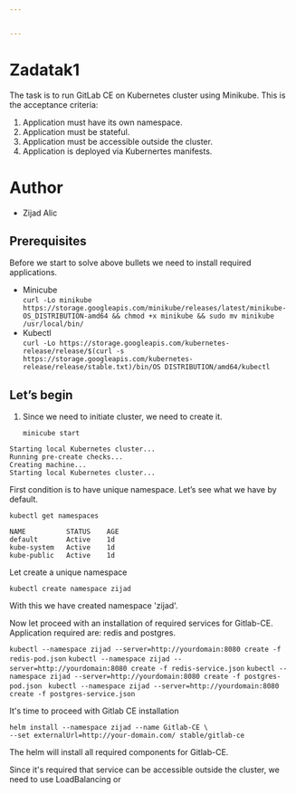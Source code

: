 ```yaml
---


---
```


<h1 id="zadatak1">Zadatak1</h1>
<p>The task is to run GitLab CE on Kubernetes cluster using Minikube. This is the acceptance criteria:</p>
<ol>
<li>Application must have its own namespace.</li>
<li>Application must be stateful.</li>
<li>Application must be accessible outside the cluster.</li>
<li>Application is deployed via Kubernertes manifests.</li>
</ol>
<h1 id="author">Author</h1>
<ul>
<li>Zijad Alic</li>
</ul>
<h2 id="prerequisites">Prerequisites</h2>
<p>Before we start to solve above bullets we need to install required applications.</p>
<ul>
<li>Minicube<br>
<code>curl -Lo minikube https://storage.googleapis.com/minikube/releases/latest/minikube-OS_DISTRIBUTION-amd64 &amp;&amp; chmod +x minikube &amp;&amp; sudo mv minikube /usr/local/bin/</code></li>
<li>Kubectl<br>
<code>curl -Lo https://storage.googleapis.com/kubernetes-release/release/$(curl -s https://storage.googleapis.com/kubernetes-release/release/stable.txt)/bin/OS DISTRIBUTION/amd64/kubectl</code></li>
</ul>
<h2 id="lets-begin">Let’s begin</h2>
<ol>
<li>
<p>Since we need to initiate cluster, we need to create it.</p>
<p><code>minicube start</code></p>
</li>
</ol>
<pre><code>Starting local Kubernetes cluster...
Running pre-create checks...
Creating machine...
Starting local Kubernetes cluster...
</code></pre>
<p>First condition is to have unique namespace. Let’s see what we have by default.</p>
<pre><code>kubectl get namespaces
</code></pre>
<p><code>NAME          STATUS    AGE</code><br>
<code>default       Active    1d</code><br>
<code>kube-system   Active    1d</code><br>
   <code>kube-public   Active    1d</code><br>

<p>Let create a unique namespace</p>

    kubectl create namespace zijad

<p>With this we have created namespace 'zijad'.

Now let proceed with an installation of required services for Gitlab-CE. Application required are: redis and postgres.

 `kubectl --namespace zijad --server=http://yourdomain:8080 create -f redis-pod.json` 
`kubectl --namespace zijad --server=http://yourdomain:8080 create -f redis-service.json` 
`kubectl --namespace zijad --server=http://yourdomain:8080 create -f postgres-pod.json `
`kubectl --namespace zijad --server=http://yourdomain:8080 create -f postgres-service.json`

It's time to proceed with Gitlab CE installation

    helm install --namespace zijad --name Gitlab-CE \
    --set externalUrl=http://your-domain.com/ stable/gitlab-ce

The helm will install all required components for Gitlab-CE.

Since it's required that service can be accessible outside the cluster, we need to use LoadBalancing or 
<!--stackedit_data:
eyJoaXN0b3J5IjpbLTE5OTcyOTQ5NjEsLTEzODYzMjg5NDMsMT
U5Mjk2NzA5OSw2OTY0ODY3MDEsMTk2NjUyNzEwOCwtNDAyNDEw
NjEyLDY3MDMyNzUyNSw4NDg4NDY1OTMsMTI3OTM5Njk2MF19
-->